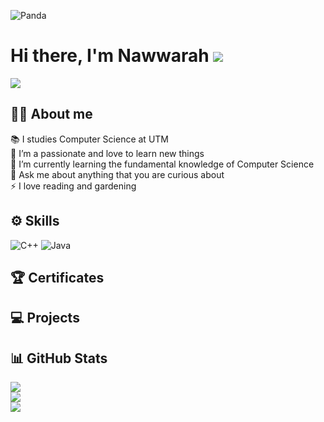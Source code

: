 ![Panda](https://media.istockphoto.com/id/1195743934/vector/cute-panda-character-vector-design.jpg?s=612x612&w=0&k=20&c=J3ht-bKADmsXvF6gFIleRtfJ6NGhXnfIsrwlsUF8w80=) <br>
# Hi there, I'm Nawwarah ![](https://user-images.githubusercontent.com/18350557/176309783-0785949b-9127-417c-8b55-ab5a4333674e.gif)
[![](https://visitcount.itsvg.in/api?id=nawwarahauni&icon=9&color=1)](https://visitcount.itsvg.in)


## 👩‍💻 About me
📚 I studies Computer Science at UTM <br>
🌸 I’m a passionate and love to learn new things <br>
🌱 I’m currently learning the fundamental knowledge of Computer Science <br>
💬 Ask me about anything that you are curious about <br>
⚡ I love reading and gardening 

## ⚙ Skills
![C++](https://img.shields.io/badge/c++-%2300599C.svg?style=for-the-badge&logo=c%2B%2B&logoColor=white) ![Java](https://img.shields.io/badge/java-%23ED8B00.svg?style=for-the-badge&logo=openjdk&logoColor=white)

## 🏆 Certificates

## 💻 Projects

## 📊 GitHub Stats 
![](https://github-readme-stats.vercel.app/api?username=nawwarahauni&theme=nightowl&hide_border=false&include_all_commits=false&count_private=false)<br/>
![](https://github-readme-streak-stats.herokuapp.com/?user=nawwarahauni&theme=nightowl&hide_border=false)<br/>
![](https://github-readme-stats.vercel.app/api/top-langs/?username=nawwarahauni&theme=nightowl&hide_border=false&include_all_commits=false&count_private=false&layout=compact)<br/>




